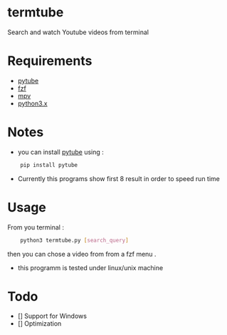 # termtube
Search and watch Youtube videos from terminal
# Requirements
- [pytube](https://github.com/pytube/pytube/blob/master/docs/index.rst)
- [fzf](https://github.com/junegunn/fzf)
- [mpv](https://mpv.io/installation/)
- [python3.x](https://www.python.org/downloads/)
# Notes
- you can install [pytube](https://github.com/pytube/pytube/blob/master/docs/index.rst) using :
```bash
    pip install pytube
```
- Currently this programs show first 8 result in order to speed run time
# Usage
From you terminal :
```bash
    python3 termtube.py [search_query]
```
then you can chose a video from from a fzf menu .
- this programm is tested under linux/unix machine
# Todo
- [] Support for Windows
- [] Optimization
